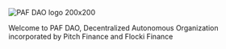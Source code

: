 ![PAF DAO logo 200x200](https://user-images.githubusercontent.com/95749217/145198477-ea06c3f6-95b9-40d9-a7dc-0d3dca0e9560.png)

Welcome to PAF DAO, Decentralized Autonomous Organization incorporated by Pitch Finance and Flocki Finance

